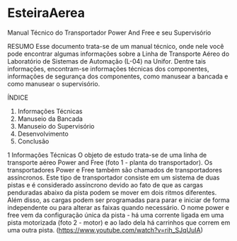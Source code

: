 # EsteiraAerea


Manual Técnico do Transportador Power And Free e seu Supervisório


RESUMO
Esse documento trata-se de um manual técnico, onde nele você pode encontrar algumas informações sobre a Linha de Transporte Aéreo do 
Laboratório de Sistemas de Automação (L-04) na Unifor. Dentre tais informações, encontram-se informações técnicas dos componentes, 
informações de segurança dos componentes, como manusear a bancada e como manusear o supervisório.


ÍNDICE
1.	Informações Técnicas
2.	Manuseio da Bancada
3.	Manuseio do Supervisório
4.	Desenvolvimento
5.	Conclusão


1 Informações Técnicas
O objeto de estudo trata-se de uma linha de transporte aéreo Power and Free (foto 1 - planta do transportador). Os transportadores Power e Free também são chamados de transportadores assíncronos. Este tipo de transportador consiste em um sistema de duas pistas e é considerado assíncrono devido ao fato de que as cargas penduradas abaixo da pista podem se mover em dois ritmos diferentes. Além disso, as cargas podem ser programadas para parar e iniciar de forma independente ou para alterar as faixas quando necessário. O nome power e free vem da configuração única da pista - há uma corrente ligada em uma pista motorizada (foto 2 - motor) e ao lado dela há carrinhos que correm em uma outra pista. (https://www.youtube.com/watch?v=rih_SJqUuIA)

